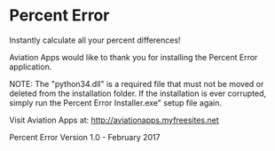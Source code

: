 # Percent Error
Instantly calculate all your percent differences!

Aviation Apps would like to thank you for installing the Percent Error application.

NOTE: The "python34.dll" is a required file that must not be moved or deleted from the installation folder. If the installation is ever corrupted, simply run the Percent Error Installer.exe" setup file again.

Visit Aviation Apps at: http://aviationapps.myfreesites.net

Percent Error Version 1.0 - February 2017
